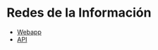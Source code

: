 # Redes de la Información
- [Webapp](https://github.com/AgustinRoca/Redes-Webapp)
- [API](https://github.com/AgustinRoca/Redes-API)

